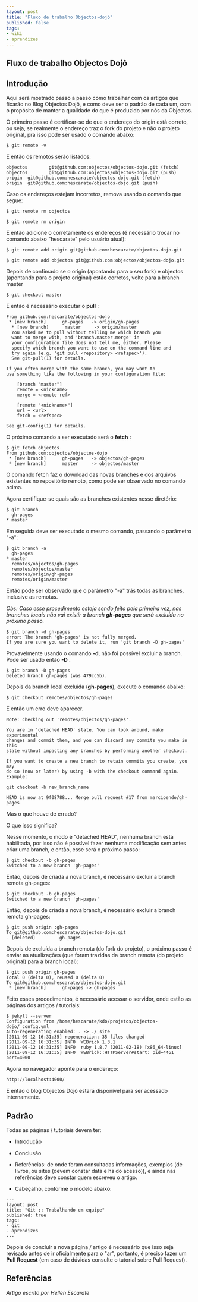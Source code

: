 ```yaml
---
layout: post
title: "Fluxo de trabalho Objectos-dojô"
published: false
tags:
- wiki
- aprendizes
---
```



## Fluxo de trabalho Objectos Dojô


## Introdução

Aqui será mostrado passo a passo como trabalhar com os artigos que ficarão no Blog Objectos Dojô, e como deve ser o
padrão de cada um, com o propósito de manter a qualidade do que é produzido por nós da Objectos.

O primeiro passo é certificar-se de que o endereço do origin está correto, ou seja, se realmente o endereço traz o fork
do projeto e não o projeto original, pra isso pode ser usado o comando abaixo:

```
$ git remote -v
```

E então os remotos serão listados:

```
objectos        git@github.com:objectos/objectos-dojo.git (fetch)
objectos        git@github.com:objectos/objectos-dojo.git (push)
origin  git@github.com:hescarate/objectos-dojo.git (fetch)
origin  git@github.com:hescarate/objectos-dojo.git (push)
```

Caso os endereços estejam incorretos, remova usando o comando que segue:

```
$ git remote rm objectos
```

```
$ git remote rm origin
```

E então adicione o corretamente os endereços (é necessário trocar no comando abaixo "hescarate" pelo usuário atual):

```
$ git remote add origin git@github.com:hescarate/objectos-dojo.git
```

```
$ git remote add objectos git@github.com:objectos/objectos-dojo.git
```

Depois de confimado se o origin (apontando para o seu fork) e objectos (apontando para o projeto original) estão
corretos, volte para a branch master

```
$ git checkout master
```

E então é necessário executar o **pull** :


```
From github.com:hescarate/objectos-dojo
 * [new branch]      gh-pages   -> origin/gh-pages
  * [new branch]      master     -> origin/master
  You asked me to pull without telling me which branch you
  want to merge with, and 'branch.master.merge' in
  your configuration file does not tell me, either. Please
  specify which branch you want to use on the command line and
  try again (e.g. 'git pull <repository> <refspec>').
  See git-pull(1) for details.

If you often merge with the same branch, you may want to
use something like the following in your configuration file:

    [branch "master"]
    remote = <nickname>
    merge = <remote-ref>

    [remote "<nickname>"]
    url = <url>
    fetch = <refspec>

See git-config(1) for details.
```

O próximo comando a ser executado será o **fetch** :

```
$ git fetch objectos
From github.com:objectos/objectos-dojo
 * [new branch]      gh-pages   -> objectos/gh-pages
 * [new branch]      master     -> objectos/master
```

O comando fetch faz o download das novas branches e dos arquivos existentes no repositório remoto, como pode ser
observado no comando acima.

Agora certifique-se quais são as branches existentes nesse diretório:

```
$ git branch
  gh-pages
* master
```


Em seguida deve ser executado o mesmo comando, passando o parâmetro "-a":

```
$ git branch -a
  gh-pages
* master
  remotes/objectos/gh-pages
  remotes/objectos/master
  remotes/origin/gh-pages
  remotes/origin/master
```


Então pode ser observado que o parâmetro "-a" trás todas as branches, inclusive as remotas.

_Obs: Caso esse procedimento esteja sendo feito pela primeira vez, nas branches locais não vai existir a branch
**gh-pages** que será excluída no próximo passo._

```
$ git branch -d gh-pages
error: The branch 'gh-pages' is not fully merged.
If you are sure you want to delete it, run 'git branch -D gh-pages'
```

Provavelmente usando o comando **-d**, não foi possível excluir a branch. Pode ser usado então **-D** .


```
$ git branch -D gh-pages
Deleted branch gh-pages (was 479cc5b).
```

Depois da branch local excluída (**gh-pages**), execute o comando abaixo:

```
$ git checkout remotes/objectos/gh-pages
```

E então um erro deve aparecer.


```
Note: checking out 'remotes/objectos/gh-pages'.

You are in 'detached HEAD' state. You can look around, make experimental
changes and commit them, and you can discard any commits you make in this
state without impacting any branches by performing another checkout.

If you want to create a new branch to retain commits you create, you may
do so (now or later) by using -b with the checkout command again. Example:

git checkout -b new_branch_name

HEAD is now at 9f08788... Merge pull request #17 from marcioendo/gh-pages
```


Mas o que houve de errado?

O que isso significa?

Nesse momento, o modo é "detached HEAD", nenhuma branch está habilitada, por isso não é possível fazer nenhuma
modificação sem antes criar uma branch, e então, esse será o próximo passo:


```
$ git checkout -b gh-pages
Switched to a new branch 'gh-pages'
```

Então, depois de criada a nova branch, é necessário excluir a branch remota gh-pages:


```
$ git checkout -b gh-pages
Switched to a new branch 'gh-pages'
```

Então, depois de criada a nova branch, é necessário excluir a branch remota gh-pages:


```
$ git push origin :gh-pages
To git@github.com:hescarate/objectos-dojo.git
- [deleted]         gh-pages
```

Depois de excluída a branch remota (do fork do projeto), o próximo passo é enviar as atualizações (que foram trazidas
da branch remota (do projeto original) para a branch local):


```
$ git push origin gh-pages
Total 0 (delta 0), reused 0 (delta 0)
To git@github.com:hescarate/objectos-dojo.git
 * [new branch]      gh-pages -> gh-pages
```


Feito esses procedimentos, é necessário acessar o servidor, onde estão as páginas dos artigos / tutoriais:


```
$ jekyll --server
Configuration from /home/hescarate/kdo/projetos/objectos-dojo/_config.yml
Auto-regenerating enabled: . -> ./_site
[2011-09-12 16:31:35] regeneration: 35 files changed
[2011-09-12 16:31:35] INFO  WEBrick 1.3.1
[2011-09-12 16:31:35] INFO  ruby 1.8.7 (2011-02-18) [x86_64-linux]
[2011-09-12 16:31:35] INFO  WEBrick::HTTPServer#start: pid=4461 port=4000
```


Agora no navegador aponte para o endereço:

```
http://localhost:4000/
```

E então o blog Objectos Dojô estará disponível para ser acessado internamente.


## Padrão

Todas as páginas / tutoriais devem ter:

- Introdução

- Conclusão

- Referências: de onde foram consultadas informações, exemplos (de livros, ou sites (devem constar data e hs do
  acesso)), e ainda nas referências deve constar quem escreveu o artigo.

- Cabeçalho, conforme o modelo abaixo:


```
---
layout: post
title: "Git :: Trabalhando em equipe"
published: true
tags:
- git
- aprendizes
---
```

Depois de concluir a nova página / artigo é necessário que isso seja revisado antes de ir oficialmente para o "ar",
portanto, é preciso fazer um **Pull Request** (em caso de dúvidas consulte o tutorial sobre Pull Request).


## Referências

_Artigo escrito por Hellen Escarate_















































